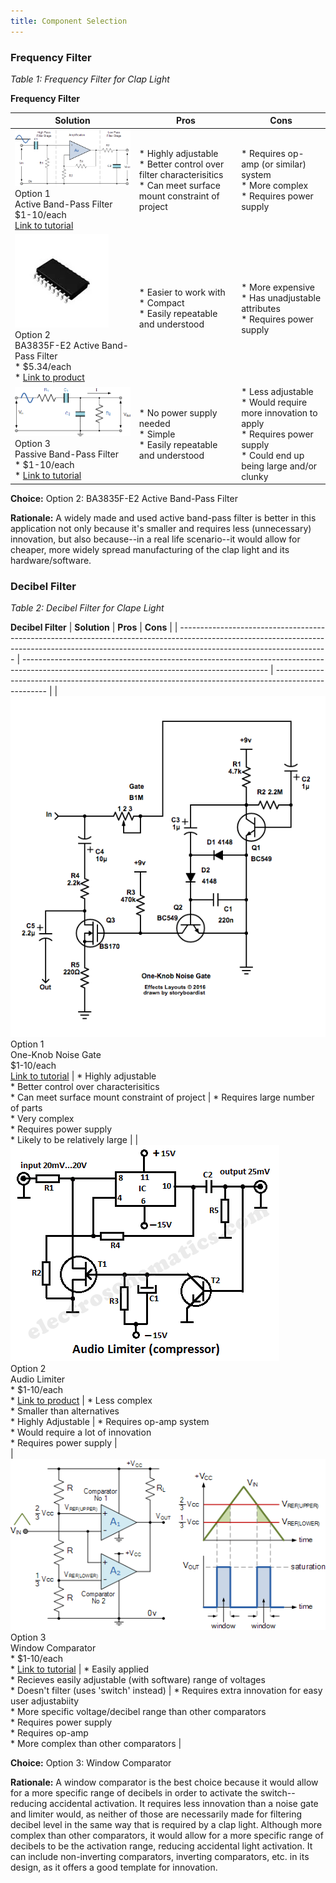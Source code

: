 ```yaml
---
title: Component Selection
---
```


### Frequency Filter

*Table 1: Frequency Filter for Clap Light*

**Frequency Filter**

| **Solution**                                                                                                                                                                                      | **Pros**                                                                                                                                    | **Cons**                                                                                            |
| ------------------------------------------------------------------------------------------------------------------------------------------------------------------------------------------------- | ------------------------------------------------------------------------------------------------------------------------------------------- | --------------------------------------------------------------------------------------------------- |
| ![](ActiveFilter_qm.png)<br>Option 1<br> Active Band-Pass Filter <br>$1-10/each<br>[Link to tutorial](https://www.electronics-tutorials.ws/filter/filter_7.html)                 | \* Highly adjustable<br>\* Better control over filter characterisitics<br>\* Can meet surface mount constraint of project                                               | \* Requires op-amp (or similar) system<br>\* More complex <br>\* Requires power supply |
| ![](BA3835F_qm.png)<br> Option 2 <br> BA3835F-E2 Active Band-Pass Filter<br>\* $5.34/each <br>\* [Link to product](https://www.mouser.com/ProductDetail/ROHM-Semiconductor/BA3835F-E2?qs=IsRgwgmxh69SW0igeBnrlg%3D%3D) | \* Easier to work with <br>\* Compact <br> \* Easily repeatable and understood | * More expensive <br>\* Has unadjustable attributes <br>\* Requires power supply |               
| ![](PassiveFilter_qm.png)<br> Option 3 <br> Passive Band-Pass Filter<br>\* $1-10/each <br>\* [Link to tutorial](https://www.electronics-tutorials.ws/filter/filter_4.html) | \* No power supply needed <br>\* Simple <br> \* Easily repeatable and understood | * Less adjustable <br>\* Would require more innovation to apply <br>\* Requires power supply <br>\* Could end up being large and/or clunky |

**Choice:** Option 2: BA3835F-E2 Active Band-Pass Filter

**Rationale:** A widely made and used active band-pass filter is better in this application not only because it's smaller and requires less (unnecessary) innovation, but also because--in a real life scenario--it would allow for cheaper, more widely spread manufacturing of the clap light and its hardware/software.

### Decibel Filter

*Table 2: Decibel Filter for Clape Light*

**Decibel Filter**
| **Solution**                                                                                                                                                                                      | **Pros**                                                                                                                                    | **Cons**                                                                                            |
| ------------------------------------------------------------------------------------------------------------------------------------------------------------------------------------------------- | ------------------------------------------------------------------------------------------------------------------------------------------- | --------------------------------------------------------------------------------------------------- |
| ![](One-Knob_NoiseGate.png)<br>Option 1<br> One-Knob Noise Gate <br>$1-10/each<br>[Link to tutorial](https://effectslayouts.blogspot.com/2016/07/one-knob-noise-gate.html)                 | \* Highly adjustable<br>\* Better control over characterisitics <br>\* Can meet surface mount constraint of project         | \* Requires large number of parts <br>\* Very complex <br>\* Requires power supply <br>\* Likely to be relatively large |
| ![](AudioLimiterCircuit.png)<br> Option 2 <br> Audio Limiter <br>\* $1-10/each <br>\* [Link to product](https://www.edn.com/audio-limiter-circuit-schematic/) | \* Less complex <br>\* Smaller than alternatives <br> \* Highly Adjustable | * Requires op-amp system <br>\* Would require a lot of innovation <br>\* Requires power supply |               
| ![](WindowComparator.png)<br> Option 3 <br> Window Comparator <br>\* $1-10/each <br>\* [Link to tutorial](https://www.electronics-tutorials.ws/opamp/op-amp-comparator.html) | \* Easily applied <br>\* Recieves easily adjustable (with software) range of voltages <br> \* Doesn't filter (uses 'switch' instead) | * Requires extra innovation for easy user adjustabiity <br>\* More specific voltage/decibel range than other comparators<br>\* Requires power supply <br>\* Requires op-amp <br>\* More complex than other comparators |

**Choice:** Option 3: Window Comparator

**Rationale:** A window comparator is the best choice because it would allow for a more specific range of decibels in order to activate the switch--reducing accidental activation. It requires less innovation than a noise gate and limiter would, as neither of those are necessarily made for filtering decibel level in the same way that is required by a clap light. Although more complex than other comparators, it would allow for a more specific range of decibels to be the activation range, reducing accidental light activation. It can include non-inverting comparators, inverting comparators, etc. in its design, as it offers a good template for innovation.
